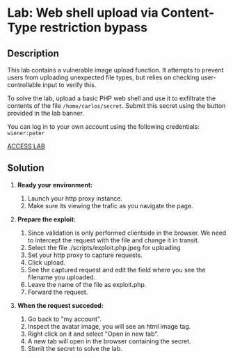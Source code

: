 # Lab: Web shell upload via Content-Type restriction bypass

## Description

This lab contains a vulnerable image upload function. It attempts to prevent users from uploading unexpected file types, but relies on checking user-controllable input to verify this.

To solve the lab, upload a basic PHP web shell and use it to exfiltrate the contents of the file ```/home/carlos/secret```. Submit this secret using the button provided in the lab banner.

You can log in to your own account using the following credentials: ```wiener:peter```

[ACCESS LAB](<https://portswigger.net/web-security/learning-paths/server-side-vulnerabilities-apprentice/file-upload-apprentice/file-upload/lab-file-upload-web-shell-upload-via-content-type-restriction-bypass#>)

## Solution

1. __Ready your environment:__

    1. Launch your http proxy instance.
    1. Make sure its viewing the trafic as you navigate the page.

1. __Prepare the exploit:__

    1. Since validation is only performed clientside in the browser. We need to intercept the request with the file and change it in transit.
    1. Select the file ./scripts/exploit.php.jpeg for uploading
    1. Set your http proxy to capture requests.
    1. Click upload.
    1. See the captured request and edit the field where you see the filename you uploaded.
    1. Leave the name of the file as exploit.php.
    1. Forward the request.

1. __When the request succeded:__

    1. Go back to "my account".
    1. Inspect the avatar image, you will see an html image tag.
    1. Right click on it and select "Open in new tab".
    1. A new tab will open in the browser containing the secret.
    1. Sbmit the secret to solve the lab.

